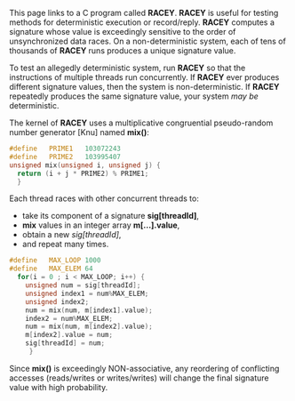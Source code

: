 This page links to a C program called **RACEY**. **RACEY** is useful for testing methods for deterministic execution or record/reply. **RACEY** computes a signature whose value is exceedingly sensitive to the order of unsynchronized data races. On a non-deterministic system, each of tens of thousands of **RACEY** runs produces a unique signature value.

To test an allegedly deterministic system, run **RACEY** so that the instructions of multiple threads run concurrently. If **RACEY** ever produces different signature values, then the system is non-deterministic. If **RACEY** repeatedly produces the same signature value, your system *may be* deterministic.

The kernel of **RACEY** uses a multiplicative congruential pseudo-random number generator [Knu] named **mix()**:
```C
#define   PRIME1   103072243
#define   PRIME2   103995407
unsigned mix(unsigned i, unsigned j) {
  return (i + j * PRIME2) % PRIME1;
  }
```
Each thread races with other concurrent threads to:
- take its component of a signature **sig[threadId]**,
- **mix** values in an integer array **m[...].value**,
- obtain a new *sig[threadId]*,
- and repeat many times.

```C
#define   MAX_LOOP 1000
#define   MAX_ELEM 64
  for(i = 0 ; i < MAX_LOOP; i++) {
    unsigned num = sig[threadId];
    unsigned index1 = num%MAX_ELEM;
    unsigned index2;
    num = mix(num, m[index1].value);
    index2 = num%MAX_ELEM;
    num = mix(num, m[index2].value);
    m[index2].value = num;
    sig[threadId] = num;
     }
```
Since **mix()** is exceedingly NON-associative, any reordering of conflicting accesses (reads/writes or writes/writes) will change the final signature value with high probability.
